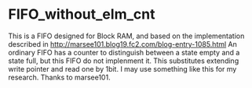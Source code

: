 # FIFO_without_elm_cnt
This is a FIFO designed for Block RAM, and based on the implementation described in http://marsee101.blog19.fc2.com/blog-entry-1085.html
An ordinary FIFO has a counter to distinguish between a state empty and a state full, but this FIFO do not implenment it. This substitutes extending write pointer and read one by 1bit.
I may use something like this for my research.
Thanks to marsee101.
